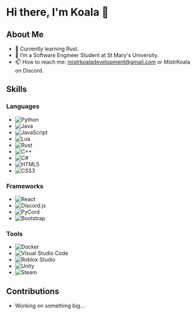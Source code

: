 
# Hi there, I'm Koala 👋

## About Me
- 🌱 Currently learning Rust.
- 💼 I’m a Software Engineer Student at St Mary's University.
- 📫 How to reach me: mistrkoaladevelopment@gmail.com or MistrKoala on Discord.




## Skills

### Languages
- ![Python](https://img.shields.io/badge/-Python-3776AB?style=flat-square&logo=python&logoColor=ffffff) 
- ![Java](https://img.shields.io/badge/-Java-007396?style=flat-square&logo=java&logoColor=ffffff) 
- ![JavaScript](https://img.shields.io/badge/-JavaScript-F7DF1E?style=flat-square&logo=javascript&logoColor=000000) 
- ![Lua](https://img.shields.io/badge/-Lua-2C2D72?style=flat-square&logo=lua&logoColor=ffffff) 
- ![Rust](https://img.shields.io/badge/-Rust-000000?style=flat-square&logo=rust&logoColor=ffffff) 
- ![C++](https://img.shields.io/badge/-C++-00599C?style=flat-square&logo=c%2B%2B&logoColor=ffffff) 
- ![C#](https://img.shields.io/badge/-C%23-239120?style=flat-square&logo=csharp&logoColor=ffffff) 
- ![HTML5](https://img.shields.io/badge/-HTML5-E34F26?style=flat-square&logo=html5&logoColor=ffffff) 
- ![CSS3](https://img.shields.io/badge/-CSS3-1572B6?style=flat-square&logo=css3&logoColor=ffffff) 

### Frameworks
- ![React](https://img.shields.io/badge/-React-61DAFB?style=flat-square&logo=react&logoColor=ffffff) 
- ![Discord.js](https://img.shields.io/badge/-Discord.js-5865F2?style=flat-square&logo=discord&logoColor=ffffff)
- ![PyCord](https://img.shields.io/badge/-PyCord-ff9c1b?style=flat-square&logo=python&logoColor=ffffff)
- ![Bootstrap](https://img.shields.io/badge/-Bootstrap-7952B3?style=flat-square&logo=bootstrap&logoColor=ffffff) 



### Tools
- ![Docker](https://img.shields.io/badge/-Docker-2496ED?style=flat-square&logo=docker&logoColor=ffffff) 
- ![Visual Studio Code](https://img.shields.io/badge/-Visual%20Studio%20Code-007ACC?style=flat-square&logo=visual-studio-code&logoColor=ffffff)
- ![Roblox Studio](https://img.shields.io/badge/-Roblox%20Studio-FF0000?style=flat-square&logo=roblox&logoColor=ffffff)
- ![Unity](https://img.shields.io/badge/-Unity-100000?style=flat-square&logo=unity&logoColor=ffffff)
- ![Steam](https://img.shields.io/badge/-Steam-000000?style=flat-square&logo=steam&logoColor=ffffff)





 





## Contributions
- Working on something big...


